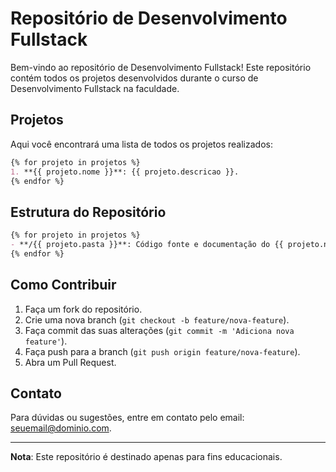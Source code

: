 # Repositório de Desenvolvimento Fullstack

Bem-vindo ao repositório de Desenvolvimento Fullstack! Este repositório contém todos os projetos desenvolvidos durante o curso de Desenvolvimento Fullstack na faculdade.

## Projetos

Aqui você encontrará uma lista de todos os projetos realizados:

```markdown
{% for projeto in projetos %}
1. **{{ projeto.nome }}**: {{ projeto.descricao }}.
{% endfor %}
```

## Estrutura do Repositório

```markdown
{% for projeto in projetos %}
- **/{{ projeto.pasta }}**: Código fonte e documentação do {{ projeto.nome }}.
{% endfor %}
```

## Como Contribuir

1. Faça um fork do repositório.
2. Crie uma nova branch (`git checkout -b feature/nova-feature`).
3. Faça commit das suas alterações (`git commit -m 'Adiciona nova feature'`).
4. Faça push para a branch (`git push origin feature/nova-feature`).
5. Abra um Pull Request.

## Contato

Para dúvidas ou sugestões, entre em contato pelo email: [seuemail@dominio.com](mailto:seuemail@dominio.com).

---

**Nota**: Este repositório é destinado apenas para fins educacionais.
